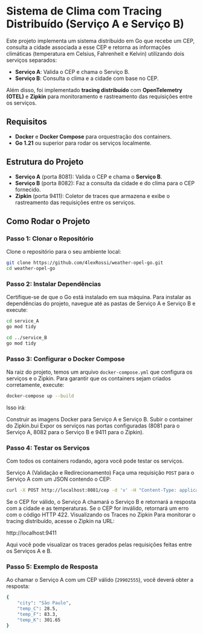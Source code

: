 # Sistema de Clima com Tracing Distribuído (Serviço A e Serviço B)

Este projeto implementa um sistema distribuído em Go que recebe um CEP, consulta a cidade associada a esse CEP e retorna as informações climáticas (temperatura em Celsius, Fahrenheit e Kelvin) utilizando dois serviços separados:

- **Serviço A**: Valida o CEP e chama o Serviço B.
- **Serviço B**: Consulta o clima e a cidade com base no CEP.

Além disso, foi implementado **tracing distribuído** com **OpenTelemetry (OTEL)** e **Zipkin** para monitoramento e rastreamento das requisições entre os serviços.

## Requisitos

- **Docker** e **Docker Compose** para orquestração dos containers.
- **Go 1.21** ou superior para rodar os serviços localmente.

## Estrutura do Projeto

- **Serviço A** (porta 8081): Valida o CEP e chama o **Serviço B**.
- **Serviço B** (porta 8082): Faz a consulta da cidade e do clima para o CEP fornecido.
- **Zipkin** (porta 9411): Coletor de traces que armazena e exibe o rastreamento das requisições entre os serviços.

## Como Rodar o Projeto

### Passo 1: Clonar o Repositório

Clone o repositório para o seu ambiente local:

```bash
git clone https://github.com/4lexRossi/weather-opel-go.git
cd weather-opel-go
```
### Passo 2: Instalar Dependências

Certifique-se de que o Go está instalado em sua máquina. Para instalar as dependências do projeto, navegue até as pastas de Serviço A e Serviço B e execute:

```bash
cd service_A
go mod tidy

cd ../service_B
go mod tidy

```

### Passo 3: Configurar o Docker Compose

Na raiz do projeto, temos um arquivo `docker-compose.yml` que configura os serviços e o Zipkin. Para garantir que os containers sejam criados corretamente, execute:
```bash
docker-compose up --build
```
Isso irá:

Construir as imagens Docker para Serviço A e Serviço B.
Subir o container do Zipkin.bui
Expor os serviços nas portas configuradas (8081 para o Serviço A, 8082 para o Serviço B e 9411 para o Zipkin).

### Passo 4: Testar os Serviços
Com todos os containers rodando, agora você pode testar os serviços.

Serviço A (Validação e Redirecionamento)
Faça uma requisição `POST` para o Serviço A com um JSON contendo o CEP:

```bash
curl -X POST http://localhost:8081/cep -d 'v' -H "Content-Type: application/json"
```

Se o CEP for válido, o Serviço A chamará o Serviço B e retornará a resposta com a cidade e as temperaturas.
Se o CEP for inválido, retornará um erro com o código HTTP 422.
Visualizando os Traces no Zipkin
Para monitorar o tracing distribuído, acesse o Zipkin na URL:

http://localhost:9411

Aqui você pode visualizar os traces gerados pelas requisições feitas entre os Serviços A e B.

### Passo 5: Exemplo de Resposta

Ao chamar o Serviço A com um CEP válido (`29902555`), você deverá obter a resposta:

```bash
{
    "city": "São Paulo",
    "temp_C": 28.5,
    "temp_F": 83.3,
    "temp_K": 301.65
}

```
